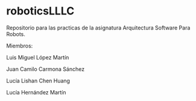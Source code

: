 # roboticsLLLC
Repositorio para las practicas de la asignatura Arquitectura Software Para Robots.

Miembros:

Luis Miguel López Martín

Juan Camilo Carmona Sánchez

Lucía Lishan Chen Huang

Lucía Hernández Martín
